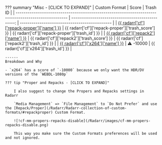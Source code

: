 ??? summary "Misc - [CLICK TO EXPAND]"
    | Custom Format                                                                                            | Score                                              | Trash ID                                        |
    | -------------------------------------------------------------------------------------------------------- | -------------------------------------------------: | ----------------------------------------------- |
    | [{{ radarr['cf']['repack-proper']['name'] }}](/Radarr/Radarr-collection-of-custom-formats/#repackproper) | {{ radarr['cf']['repack-proper']['trash_score'] }} | {{ radarr['cf']['repack-proper']['trash_id'] }} |
    | [{{ radarr['cf']['repack2']['name'] }}](/Radarr/Radarr-collection-of-custom-formats/#repack2)            | {{ radarr['cf']['repack2']['trash_score'] }}       | {{ radarr['cf']['repack2']['trash_id'] }}       |
    | [{{ radarr['cf']['x264']['name'] }}](/Radarr/Radarr-collection-of-custom-formats/#x264)                  | :warning: -10000                                   | {{ radarr['cf']['x264']['trash_id'] }}          |

    ------
    Breakdown and Why

    - `x264` has a score of `-10000` because we only want the HDR/DV versions of the `WEBDL-1080p`

    ??? tip "Proper and Repacks - [CLICK TO EXPAND]"

        I also suggest to change the Propers and Repacks settings in Radarr

        `Media Management` => `File Management` to `Do Not Prefer` and use the [Repack/Proper](/Radarr/Radarr-collection-of-custom-formats/#repackproper) Custom Format.

        ![!cf-mm-propers-repacks-disable](/Radarr/images/cf-mm-propers-repacks-disable.png)

        This way you make sure the Custom Formats preferences will be used and not ignored.
